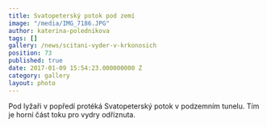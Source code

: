 ```yaml
---
title: Svatopeterský potok pod zemí
image: "/media/IMG_7186.JPG"
author: katerina-polednikova
tags: []
gallery: /news/scitani-vyder-v-krkonosich
position: 73
published: true
date: 2017-01-09 15:54:23.000000000 Z
category: gallery
layout: photo
---
```

Pod lyžaři v popředí protéká Svatopeterský potok v podzemním tunelu. Tím
je horní část toku pro vydry odříznuta.
